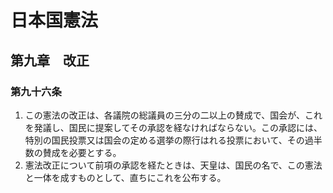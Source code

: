 # 日本国憲法

## 第九章　改正

### 第九十六条

1. この憲法の改正は、各議院の総議員の三分の二以上の賛成で、国会が、これを発議し、国民に提案してその承認を経なければならない。この承認には、特別の国民投票又は国会の定める選挙の際行はれる投票において、その過半数の賛成を必要とする。
2. 憲法改正について前項の承認を経たときは、天皇は、国民の名で、この憲法と一体を成すものとして、直ちにこれを公布する。
